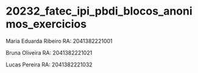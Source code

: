 # 20232_fatec_ipi_pbdi_blocos_anonimos_exercicios

Maria Eduarda Ribeiro
RA: 2041382221001

Bruna Oliveira 
RA: 2041382221021

Lucas Pereira
RA: 2041382221032
